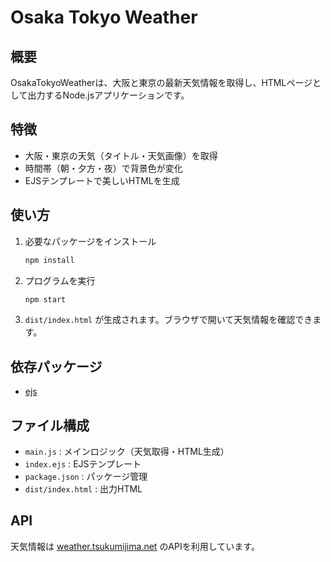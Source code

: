 # Osaka Tokyo Weather

## 概要

OsakaTokyoWeatherは、大阪と東京の最新天気情報を取得し、HTMLページとして出力するNode.jsアプリケーションです。

## 特徴

- 大阪・東京の天気（タイトル・天気画像）を取得
- 時間帯（朝・夕方・夜）で背景色が変化
- EJSテンプレートで美しいHTMLを生成

## 使い方

1. 必要なパッケージをインストール

    ```bash
    npm install
    ```

2. プログラムを実行

    ```bash
    npm start
    ```

3. `dist/index.html` が生成されます。ブラウザで開いて天気情報を確認できます。

## 依存パッケージ

- [ejs](https://www.npmjs.com/package/ejs)

## ファイル構成

- `main.js` : メインロジック（天気取得・HTML生成）
- `index.ejs` : EJSテンプレート
- `package.json` : パッケージ管理
- `dist/index.html` : 出力HTML

## API

天気情報は [weather.tsukumijima.net](https://weather.tsukumijima.net/) のAPIを利用しています。
